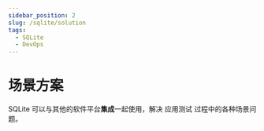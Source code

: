 ```yaml
---
sidebar_position: 2
slug: /sqlite/solution
tags:
  - SQLite
  - DevOps
---
```


# 场景方案

SQLite 可以与其他的软件平台**集成**一起使用，解决 应用测试 过程中的各种场景问题。


